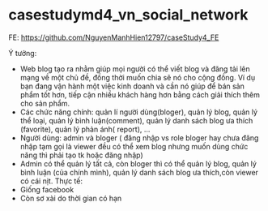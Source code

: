# casestudymd4_vn_social_network
FE:
https://github.com/NguyenManhHien12797/caseStudy4_FE

Ý tưởng:
- Web blog tạo ra nhằm giúp mọi người có thể viết blog và đăng tải lên mạng về một chủ đề, đồng thời muốn chia sẽ nó cho cộng đồng. Ví dụ bạn đang vận hành một việc kinh doanh và cần nó giúp để bán sản phẩm tốt hơn, tiếp cận nhiều khách hàng hơn bằng cách giải thích thêm cho sản phẩm.
- Các chức năng chính: quản lí người dùng(bloger), quản lý blog, quản lý thể loại, quản lý bình luận(comment),  quản lý danh sách blog ưa thích (favorite), quản lý phản ánh( report),  ...
- Người dùng: admin và bloger ( đăng nhập vs role bloger hay chưa đăng nhập tạm gọi là viewer đều có thể xem blog nhưng muốn dùng chức năng thì phải tạo tk hoặc đăng nhập)
- Admin có thể quản lý tất cả, còn bloger thì có thể quản lý blog, quản lý bình luận (của chính mình), quản lý danh sách blog ưa thích,còn viewer có cái nịt.
Thực tế:
- Giống facebook
- Còn sơ xài do thời gian có hạn
